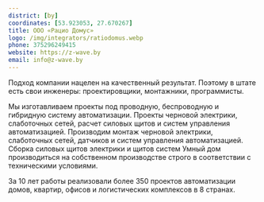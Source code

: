 ```yaml
---
district: [by]
coordinates: [53.923053, 27.670267]
title: ООО «Рацио Домус»
logo: /img/integrators/ratiodomus.webp
phone: 375296249415
website: https://z-wave.by
email: info@z-wave.by
---
```


Подход компании нацелен на качественный результат. Поэтому в штате есть свои инженеры: проектировщики, монтажники, программисты.

Мы изготавливаем проекты под проводную, беспроводную и гибридную систему автоматизации. Проекты черновой электрики, слаботочных сетей, расчет силовых щитов и систем управления автоматизацией. Производим монтаж черновой электрики, слаботочных сетей, датчиков и систем управления автоматизацией. Сборка силовых щитов электрики и щитов систем Умный дом производиться на собственном производстве строго в соответствии с техническими условиями.

За 10 лет работы реализовали более 350 проектов автоматизации домов, квартир, офисов и логистических комплексов в 8 странах.
